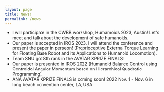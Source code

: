 ```yaml
---
layout: page
title: News!
permalink: /news
---
```

- I will participate in the CWBB workshop, Humamoids 2023, Austin! Let's meet and talk about the development of safe humanoids.
- Our paper is accepted in IROS 2023. I will attend the conference and present the paper in perseon! (Proprioceptive External Torque Learning for Floating Base Robot and its Applications to Humanoid Locomotion).
- Team SNU got 8th rank in the AVATAR XPRIZE FINALS!
- Our paper is presented in IROS 2022 (Humanoid Balance Control using Centroidal Angular Momentum based on Hierarchical Quadratic Programming).
- ANA AVATAR XPRIZE FINALS is coming soon! 2022 Nov. 1 - Nov. 6 in long beach convention center, LA, USA.
